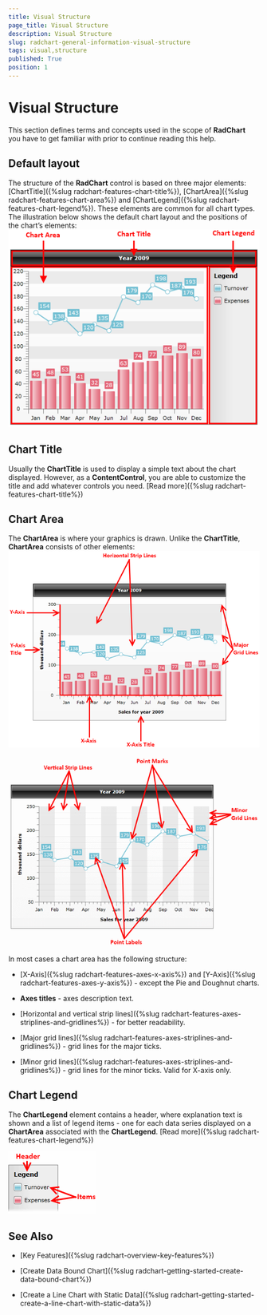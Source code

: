 ```yaml
---
title: Visual Structure
page_title: Visual Structure
description: Visual Structure
slug: radchart-general-information-visual-structure
tags: visual,structure
published: True
position: 1
---
```


# Visual Structure



This section defines terms and concepts used in the scope of __RadChart__ you have to get familiar with prior to continue reading this help.

## Default layout

The structure of the __RadChart__ control is based on three major elements: [ChartTitle]({%slug radchart-features-chart-title%}), [ChartArea]({%slug radchart-features-chart-area%}) and [ChartLegend]({%slug radchart-features-chart-legend%}). These elements are common for all chart types. The illustration below shows the default chart layout and the positions of the chart’s elements: 
      ![](images/RadChart_GeneralInformation_VisualStructure_01.png)

## Chart Title

Usually the __ChartTitle__ is used to display a simple text about the chart displayed. However, as a __ContentControl__, you are able to customize the title and add whatever controls you need. [Read more]({%slug radchart-features-chart-title%})

## Chart Area

The __ChartArea__ is where your graphics is drawn. Unlike the __ChartTitle__, __ChartArea__ consists of other elements: 
      ![](images/RadChart_GeneralInformation_VisualStructure_02.png) 
      ![](images/RadChart_GeneralInformation_VisualStructure_03.png)

In most cases a chart area has the following structure:

* [X-Axis]({%slug radchart-features-axes-x-axis%}) and [Y-Axis]({%slug radchart-features-axes-y-axis%}) - except the Pie and Doughnut charts.

* __Axes titles__ - axes description text.

* [Horizontal and vertical strip lines]({%slug radchart-features-axes-striplines-and-gridlines%}) - for better readability.

* [Major grid lines]({%slug radchart-features-axes-striplines-and-gridlines%}) - grid lines for the major ticks.

* [Minor grid lines]({%slug radchart-features-axes-striplines-and-gridlines%}) - grid lines for the minor ticks. Valid for X-axis only.

## Chart Legend 

The __ChartLegend__ element contains a header, where explanation text is shown and a list of legend items - one for each data series displayed on a __ChartArea__ associated with the __ChartLegend__. [Read more]({%slug radchart-features-chart-legend%})

 ![](images/RadChart_GeneralInformation_VisualStructure_04.png)

## See Also

 * [Key Features]({%slug radchart-overview-key-features%})

 * [Create Data Bound Chart]({%slug radchart-getting-started-create-data-bound-chart%})

 * [Create a Line Chart with Static Data]({%slug radchart-getting-started-create-a-line-chart-with-static-data%})
